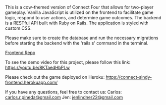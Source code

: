 This is a cow-themed version of Connect Four that allows for two-player gameplay. Vanilla JavaScript is utilized
on the frontend to facilitate game logic, respond to user actions, and determine game outcomes. The backend is a RESTful API 
built with Ruby on Rails. The application is styled with custom CSS.

Please make sure to create the database and run the necessary migrations before starting the backend with the 'rails s' command in the terminal. 

[Frontend Repo](https://github.com/crpineda1/connect-sindy-frontend)

To see the demo video for this project, please follow this link: https://youtu.be/8KTaedHbPLw

Please check out the game deployed on Heroku: https://connect-sindy-frontend.herokuapp.com/

If you have any questions, feel free to contact us:
Carlos: carlos.r.pineda@gmail.com
Jen: jenlindner22@gmail.com

